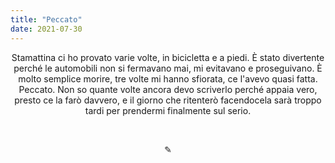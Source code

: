 ```yaml
---
title: "Peccato"
date: 2021-07-30
---
```

<div align="center">
Stamattina ci ho provato varie volte, in bicicletta e a piedi. È stato divertente perché le automobili non si fermavano mai, mi evitavano e proseguivano. È molto semplice morire, tre volte mi hanno sfiorata, ce l'avevo quasi fatta. Peccato. Non so quante volte ancora devo scriverlo perché appaia vero, presto ce la farò davvero, e il giorno che ritenterò facendocela sarà troppo tardi per prendermi finalmente sul serio.
</div>

&nbsp;

<div align="center">
  ✎
</div>
